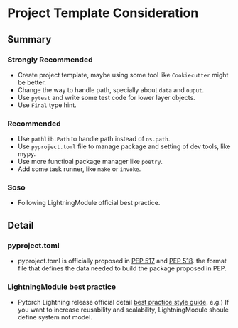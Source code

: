 # Project Template Consideration

## Summary
### Strongly Recommended
- Create project template, maybe using some tool like `Cookiecutter` might be better.
- Change the way to handle path, specially about `data` and `ouput`.
- Use `pytest` and write some test code for lower layer objects.
- Use `Final` type hint.

### Recommended
- Use `pathlib.Path` to handle path instead of `os.path`.
- Use `pyproject.toml` file to manage package and setting of dev tools, like mypy.
- Use more functioal package manager like `poetry`. 
- Add some task runner, like `make` or `invoke`.

### Soso
- Following LightningModule official best practice.



## Detail

### pyproject.toml
- pyproject.toml is officially proposed in [PEP 517](https://www.python.org/dev/peps/pep-0517/) and [PEP 518](https://www.python.org/dev/peps/pep-0518/).
 the format file that defines the data needed to build the package proposed in PEP.


### LightningModule best practice
- Pytorch Lightning release official detail [best practice style guide](https://pytorch-lightning.readthedocs.io/en/latest/starter/style_guide.html). e.g.) If you want to increase reusability and scalability, LightningModule shoule define system not model.